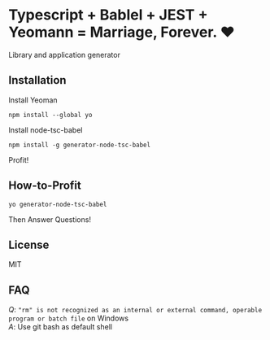 # Typescript + Bablel + JEST + Yeomann = Marriage, Forever. ❤
Library and application generator

## Installation

Install Yeoman 

```
npm install --global yo
```

Install node-tsc-babel

```
npm install -g generator-node-tsc-babel
```

Profit!

## How-to-Profit

```
yo generator-node-tsc-babel
```

Then Answer Questions!

## License

MIT

## FAQ

*Q*: `"rm" is not recognized as an internal or external command, operable program or batch file` on Windows \
*A*: Use git bash as default shell
